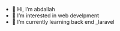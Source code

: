- 👋 Hi, I’m abdallah
- 👀 I’m interested in web develpment
- 🌱 I’m currently learning back end _laravel


<!---
1102abdo/1102abdo is a ✨ special ✨ repository because its `README.md` (this file) appears on your GitHub profile.
You can click the Preview link to take a look at your changes.
--->
